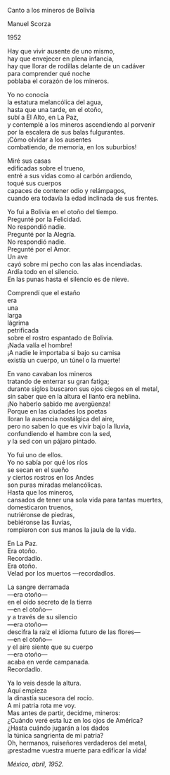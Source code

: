Canto a los mineros de Bolivia

Manuel Scorza  

1952  

Hay que vivir ausente de uno mismo,  
hay que envejecer en plena infancia,  
hay que llorar de rodillas delante de un cadáver  
para comprender qué noche  
poblaba el corazón de los mineros.  

Yo no conocía  
la estatura melancólica del agua,  
hasta que una tarde, en el otoño,  
subí a El Alto, en La Paz,  
y contemplé a los mineros ascendiendo al porvenir  
por la escalera de sus balas fulgurantes.  
¡Cómo olvidar a los ausentes  
combatiendo, de memoria, en los suburbios!  

Miré sus casas  
edificadas sobre el trueno,  
entré a sus vidas como al carbón ardiendo,  
toqué sus cuerpos  
capaces de contener odio y relámpagos,  
cuando era todavía la edad inclinada de sus frentes.  

Yo fui a Bolivia en el otoño del tiempo.  
Pregunté por la Felicidad.  
No respondió nadie.  
Pregunté por la Alegría.  
No respondió nadie.  
Pregunté por el Amor.  
Un ave  
cayó sobre mi pecho con las alas incendiadas.  
Ardía todo en el silencio.  
En las punas hasta el silencio es de nieve.  

Comprendí que el estaño  
era  
una  
larga  
lágrima  
petrificada  
sobre el rostro espantado de Bolivia.  
¡Nada valía el hombre!  
¡A nadie le importaba si bajo su camisa  
existía un cuerpo, un túnel o la muerte!  

En vano cavaban los mineros  
tratando de enterrar su gran fatiga;  
durante siglos buscaron sus ojos ciegos en el metal,  
sin saber que en la altura el llanto era neblina.  
¡No haberlo sabido me avergüenza!  
Porque en las ciudades los poetas  
lloran la ausencia nostálgica del aire,  
pero no saben lo que es vivir bajo la lluvia,  
confundiendo el hambre con la sed,  
y la sed con un pájaro pintado.  

Yo fui uno de ellos.  
Yo no sabía por qué los ríos  
se secan en el sueño  
y ciertos rostros en los Andes  
son puras miradas melancólicas.  
Hasta que los mineros,  
cansados de tener una sola vida para tantas muertes,  
domesticaron truenos,  
nutriéronse de piedras,  
bebiéronse las lluvias,  
rompieron con sus manos la jaula de la vida.  

En La Paz.  
Era otoño.  
Recordadlo.  
Era otoño.  
Velad por los muertos —recordadlos.  

La sangre derramada  
—era otoño—  
en el oído secreto de la tierra  
—en el otoño—  
y a través de su silencio  
—era otoño—  
descifra la raíz el idioma futuro de las flores—  
—en el otoño—  
y el aire siente que su cuerpo  
—era otoño—  
acaba en verde campanada.  
Recordadlo.  

Ya lo veis desde la altura.  
Aquí empieza  
la dinastía sucesora del rocío.  
A mi patria rota me voy.  
Mas antes de partir, decidme, mineros:  
¿Cuándo veré esta luz en los ojos de América?  
¿Hasta cuándo jugarán a los dados  
la túnica sangrienta de mi patria?  
Oh, hermanos, ruiseñores verdaderos del metal,  
¡prestadme vuestra muerte para edificar la vida!  

*México, abril, 1952.*  
